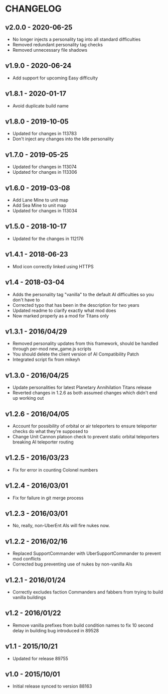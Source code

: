 # CHANGELOG

## v2.0.0 - 2020-06-25

- No longer injects a personality tag into all standard difficulties
- Removed redundant personality tag checks
- Removed unnecessary file shadows

## v1.9.0 - 2020-06-24

- Add support for upcoming Easy difficulty

## v1.8.1 - 2020-01-17

- Avoid duplicate build name

## v1.8.0 - 2019-10-05

- Updated for changes in 113783
- Don't inject any changes into the Idle personality

## v1.7.0 - 2019-05-25

- Updated for changes in 113074
- Updated for changes in 113306

## v1.6.0 - 2019-03-08

- Add Lane Mine to unit map
- Add Sea Mine to unit map
- Updated for changes in 113034

## v1.5.0 - 2018-10-17

- Updated for the changes in 112176

## v1.4.1 - 2018-06-23

- Mod icon correctly linked using HTTPS

## v1.4 - 2018-03-04

- Adds the personality tag "vanilla" to the default AI difficulties so you don't have to
- Corrected typo that has been in the description for two years
- Updated readme to clarify exactly what mod does
- Now marked properly as a mod for Titans only

## v1.3.1 - 2016/04/29

- Removed personality updates from this framework, should be handled through per-mod new_game.js scripts
- You should delete the client version of AI Compatibility Patch
- Integrated script fix from mikeyh

## v1.3.0 - 2016/04/25

- Update personalities for latest Planetary Annihilation Titans release
- Reverted changes in 1.2.6 as both assumed changes which didn't end up working out

## v1.2.6 - 2016/04/05

- Account for possibility of orbital or air teleporters to ensure teleporter checks do what they're supposed to
- Change Unit Cannon platoon check to prevent static orbital teleporters breaking AI teleporter routing

## v1.2.5 - 2016/03/23

- Fix for error in counting Colonel numbers

## v1.2.4 - 2016/03/01

- Fix for failure in git merge process

## v1.2.3 - 2016/03/01

- No, really, non-UberEnt AIs will fire nukes now.

## v1.2.2 - 2016/02/16

- Replaced SupportCommander with UberSupportCommander to prevent mod conflicts
- Corrected bug preventing use of nukes by non-vanilla AIs

## v1.2.1 - 2016/01/24

- Correctly excludes faction Commanders and fabbers from trying to build vanilla buildings

## v1.2 - 2016/01/22

- Remove vanilla prefixes from build condition names to fix 10 second delay in building bug introduced in 89528

## v1.1 - 2015/10/21

- Updated for release 89755

## v1.0 - 2015/10/01

- Initial release synced to version 88163
